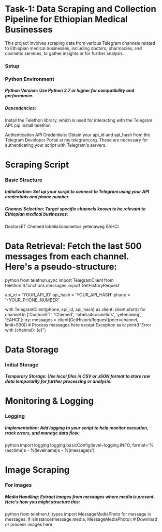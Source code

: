 # Task-1: Data Scraping and Collection Pipeline for Ethiopian Medical Businesses
This project involves scraping data from various Telegram channels related to Ethiopian medical businesses, including doctors, pharmacies, and cosmetic services, to gather insights or for further analysis.

### Setup
### Python Environment
##### Python Version: Use Python 3.7 or higher for compatibility and performance.
##### Dependencies: 
Install the Telethon library, which is used for interacting with the Telegram API:
  pip install telethon

Authentication
API Credentials: Obtain your api_id and api_hash from the Telegram Developer Portal at my.telegram.org. These are necessary for authenticating your script with Telegram's servers.

# Scraping Script
### Basic Structure
##### Initialization: Set up your script to connect to Telegram using your API credentials and phone number.
##### Channel Selection: Target specific channels known to be relevant to Ethiopian medical businesses:
DoctorsET
Chemed
lobelia4cosmetics
yetenaweg
EAHCI
# Data Retrieval: Fetch the last 500 messages from each channel. Here's a pseudo-structure:
python
  from telethon.sync import TelegramClient
  from telethon.tl.functions.messages import GetHistoryRequest

  api_id = 'YOUR_API_ID'
  api_hash = 'YOUR_API_HASH'
  phone = '+YOUR_PHONE_NUMBER'

  with TelegramClient(phone, api_id, api_hash) as client:
      client.start()
      for channel in ['DoctorsET', 'Chemed', 'lobelia4cosmetics', 'yetenaweg', 'EAHCI']:
          try:
              messages = client(GetHistoryRequest(peer=channel, limit=500))
              # Process messages here
          except Exception as e:
              print(f"Error with {channel}: {e}")

# Data Storage
### Initial Storage
##### Temporary Storage: Use local files in CSV or JSON format to store raw data temporarily for further processing or analysis.

# Monitoring & Logging
### Logging
##### Implementation: Add logging to your script to help monitor execution, track errors, and manage data flow:
python
 import logging
 logging.basicConfig(level=logging.INFO, format='%(asctime)s - %(levelname)s - %(message)s')

# Image Scraping
### For Images
##### Media Handling: Extract images from messages where media is present. Here's how you might structure this:
python
 from telethon.tl.types import MessageMediaPhoto
 for message in messages:
     if isinstance(message.media, MessageMediaPhoto):
         # Download or process images here